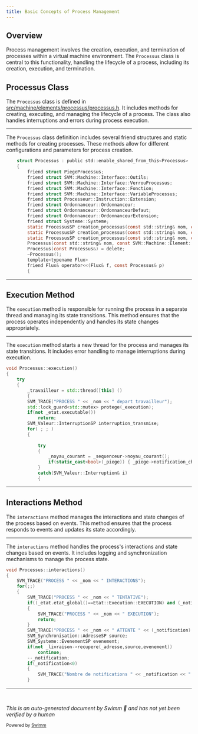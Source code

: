 ```yaml
---
title: Basic Concepts of Process Management
---
```

## Overview

Process management involves the creation, execution, and termination of processes within a virtual machine environment. The <SwmToken path="src/machine/elements/processus/processus.h" pos="95:3:3" line-data="	struct Processus : public std::enable_shared_from_this&lt;Processus&gt;">`Processus`</SwmToken> class is central to this functionality, handling the lifecycle of a process, including its creation, execution, and termination.

## Processus Class

The <SwmToken path="src/machine/elements/processus/processus.h" pos="95:3:3" line-data="	struct Processus : public std::enable_shared_from_this&lt;Processus&gt;">`Processus`</SwmToken> class is defined in <SwmPath>[src/machine/elements/processus/processus.h](src/machine/elements/processus/processus.h)</SwmPath>. It includes methods for creating, executing, and managing the lifecycle of a process. The class also handles interruptions and errors during process execution.

<SwmSnippet path="/src/machine/elements/processus/processus.h" line="95">

---

The <SwmToken path="src/machine/elements/processus/processus.h" pos="95:3:3" line-data="	struct Processus : public std::enable_shared_from_this&lt;Processus&gt;">`Processus`</SwmToken> class definition includes several friend structures and static methods for creating processes. These methods allow for different configurations and parameters for process creation.

```c
	struct Processus : public std::enable_shared_from_this<Processus>
	{
		friend struct PiegeProcessus;
		friend struct SVM::Machine::Interface::Outils;
		friend struct SVM::Machine::Interface::VerrouProcessus;
		friend struct SVM::Machine::Interface::Fonction;
		friend struct SVM::Machine::Interface::VariableProcessus;
		friend struct Processeur::Instruction::Extension;
		friend struct Ordonnanceur::Ordonnanceur;
		friend struct Ordonnanceur::OrdonnanceurDefaut;
		friend struct Ordonnanceur::OrdonnanceurExtension;
		friend struct Systeme::Systeme;
		static ProcessusSP creation_processus(const std::string& nom, const SVM::Machine::Element::Systeme::SystemeSP& systeme, const SVM_Base::BaseSP& base, const SVM_Valeur::PointEntreeExtensionSP& sequenceur, const bool terminaison_automatique, SVM_Noyau::NoyauSP& noyau);
		static ProcessusSP creation_processus(const std::string& nom, const SVM::Machine::Element::Systeme::SystemeSP& systeme, const SVM_Base::BaseSP& base, const SVM_Valeur::PointEntreeExtensionSP& sequenceur, const bool terminaison_automatique, SVM_Valeur::CodeSP& code, SVM_Memoire::MemoireSP& memoire, const bool transmet_interruption = true, const bool retour_est_arret = false, const bool mode_protege = false, const SVM_Noyau::ControleAccesSP& controle_acces = SVM_Noyau::ControleAccesSP());
		static ProcessusSP creation_processus(const std::string& nom, const SVM::Machine::Element::Systeme::SystemeSP& systeme, const SVM_Base::BaseSP& base, const SVM_Valeur::PointEntreeExtensionSP& sequenceur, const bool terminaison_automatique, const SVM_Valeur::AdresseInstruction& code, SVM_Memoire::MemoireSP& memoire, const bool transmet_interruption = true, const bool retour_est_arret = false, const bool mode_protege = false, const SVM_Noyau::ControleAccesSP& controle_acces = SVM_Noyau::ControleAccesSP());
		Processus(const std::string& nom, const SVM::Machine::Element::Systeme::SystemeSP& systeme, const SVM_Base::BaseSP& base, const bool terminaison_automatique);
		Processus(const Processus&) = delete;
		~Processus();
		template<typename Flux>
		friend Flux& operator<<(Flux& f, const Processus& p)
		{
```

---

</SwmSnippet>

## Execution Method

The <SwmToken path="src/machine/elements/processus/processus.cpp" pos="87:4:4" line-data="void Processus::execution()">`execution`</SwmToken> method is responsible for running the process in a separate thread and managing its state transitions. This method ensures that the process operates independently and handles its state changes appropriately.

<SwmSnippet path="/src/machine/elements/processus/processus.cpp" line="87">

---

The <SwmToken path="src/machine/elements/processus/processus.cpp" pos="87:4:4" line-data="void Processus::execution()">`execution`</SwmToken> method starts a new thread for the process and manages its state transitions. It includes error handling to manage interruptions during execution.

```c++
void Processus::execution()
{
	try
	{
		_travailleur = std::thread([this] ()
		{
		SVM_TRACE("PROCESS " << _nom << " depart travailleur");
		std::lock_guard<std::mutex> protege(_execution);
		if(not _etat.executable())
			return;
		SVM_Valeur::InterruptionSP interruption_transmise;
		for( ; ; )
		{
			
			try
			{
				_noyau_courant = _sequenceur->noyau_courant();
				if(static_cast<bool>(_piege)) { _piege->notification_changement_objet(); }
			}
			catch(SVM_Valeur::Interruption& i)
			{
```

---

</SwmSnippet>

## Interactions Method

The <SwmToken path="src/machine/elements/processus/processus.cpp" pos="240:4:4" line-data="void Processus::interactions()">`interactions`</SwmToken> method manages the interactions and state changes of the process based on events. This method ensures that the process responds to events and updates its state accordingly.

<SwmSnippet path="/src/machine/elements/processus/processus.cpp" line="240">

---

The <SwmToken path="src/machine/elements/processus/processus.cpp" pos="240:4:4" line-data="void Processus::interactions()">`interactions`</SwmToken> method handles the process's interactions and state changes based on events. It includes logging and synchronization mechanisms to manage the process state.

```c++
void Processus::interactions()
{
	SVM_TRACE("PROCESS " << _nom << " INTERACTIONS");
	for(;;)
	{
		SVM_TRACE("PROCESS " << _nom << " TENTATIVE");
		if((_etat.etat_global()==Etat::Execution::EXECUTION) and (_notification.load(std::memory_order_relaxed)==0))
		{
			SVM_TRACE("PROCESS " << _nom << " EXECUTION");
			return;
		}
		SVM_TRACE("PROCESS " << _nom << " ATTENTE " << (_notification) << " ETAT COURANT: " << Etat::texte(_etat.etat_global()));
		SVM_Synchronisation::AdresseSP source;
		SVM_Systeme::EvenementSP evenement;
		if(not _livraison->recupere(_adresse,source,evenement))
			continue;
		--_notification;
		if(_notification<0)
		{
			SVM_TRACE("Nombre de notifications " << _notification << " invalide pour " << *_adresse );
		}
```

---

</SwmSnippet>

&nbsp;

*This is an auto-generated document by Swimm 🌊 and has not yet been verified by a human*

<SwmMeta version="3.0.0" repo-id="Z2l0aHViJTNBJTNBc3ZtLTIuNy4yMDI0MTEwNyUzQSUzQVN3aW1tLURlbW8=" repo-name="svm-2.7.20241107"><sup>Powered by [Swimm](/)</sup></SwmMeta>
